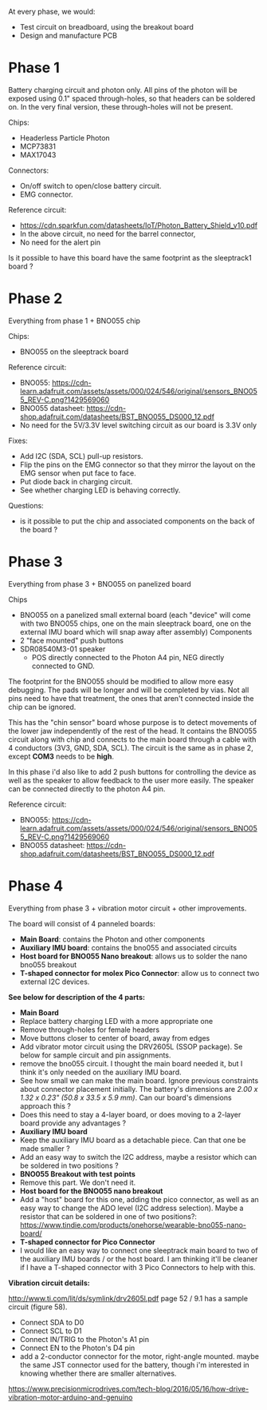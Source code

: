 At every phase, we would:
* Test circuit on breadboard, using the breakout board
* Design and manufacture PCB

Phase 1
=======
Battery charging circuit and photon only. All pins of the photon will be exposed using 0.1" spaced through-holes, so that headers can be soldered on. In the very final version, these through-holes will not be present.

Chips:
* Headerless Particle Photon
* MCP73831
* MAX17043

Connectors:
* On/off switch to open/close battery circuit.
* EMG connector.

Reference circuit:
* https://cdn.sparkfun.com/datasheets/IoT/Photon_Battery_Shield_v10.pdf
* In the above circuit, no need for the barrel connector,
* No need for the alert pin

Is it possible to have this board have the same footprint as the sleeptrack1 board ?

Phase 2
=======
Everything from phase 1 + BNO055 chip

Chips:
* BNO055 on the sleeptrack board

Reference circuit:
* BNO055: https://cdn-learn.adafruit.com/assets/assets/000/024/546/original/sensors_BNO055_REV-C.png?1429569060
* BNO055 datasheet: https://cdn-shop.adafruit.com/datasheets/BST_BNO055_DS000_12.pdf
* No need for the 5V/3.3V level switching circuit as our board is 3.3V only

Fixes:
* Add I2C (SDA, SCL) pull-up resistors.
* Flip the pins on the EMG connector so that they mirror the layout on the EMG sensor when put face to face.
* Put diode back in charging circuit.
* See whether charging LED is behaving correctly.

Questions:
* is it possible to put the chip and associated components on the back of the board ?

Phase 3
=======
Everything from phase 3 + BNO055 on panelized board

Chips
* BNO055 on a panelized small external board (each "device" will come with two BNO055 chips, one on the main sleeptrack board, one on the external IMU board which will snap away after assembly)
Components
* 2 "face mounted" push buttons
* SDR08540M3-01 speaker
  * POS directly connected to the Photon A4 pin, NEG directly connected to GND.

The footprint for the BNO055 should be modified to allow more easy debugging. The pads will be longer and will be completed by vias. Not all pins need to have that treatment, the ones that aren't connected inside the chip can be ignored.

This has the "chin sensor" board whose purpose is to detect movements of the lower jaw independently of the rest of the head. It contains the BNO055 circuit along with chip and connects to the main board through a cable with 4 conductors (3V3, GND, SDA, SCL). The circuit is the same as in phase 2, except **COM3** needs to be **high**.

In this phase i'd also like to add 2 push buttons for controlling the device as well as the speaker to allow feedback to the user more easily. The speaker can be connected directly to the photon A4 pin.

Reference circuit:
* BNO055: https://cdn-learn.adafruit.com/assets/assets/000/024/546/original/sensors_BNO055_REV-C.png?1429569060
* BNO055 datasheet: https://cdn-shop.adafruit.com/datasheets/BST_BNO055_DS000_12.pdf

Phase 4
=======
Everything from phase 3 + vibration motor circuit + other improvements.

The board will consist of 4 panneled boards:
* **Main Board**: contains the Photon and other components
* **Auxiliary IMU board**: contains the bno055 and associated circuits
* **Host board for BNO055 Nano breakout**: allows us to solder the nano bno055 breakout
* **T-shaped connector for molex Pico Connector**: allow us to connect two external I2C devices.

**See below for description of the 4 parts:**

* **Main Board**
 * Replace battery charging LED with a more appropriate one
 * Remove through-holes for female headers
 * Move buttons closer to center of board, away from edges
 * Add vibrator motor circuit using the DRV2605L (SSOP package). Se below for sample circuit and pin assignments.
 * remove the bno055 circuit. I thought the main board needed it, but I think it's only needed on the auxiliary IMU board.
 * See how small we can make the main board. Ignore previous constraints about connector placement initially. The battery's dimensions are *2.00 x 1.32 x 0.23" (50.8 x 33.5 x 5.9 mm)*. Can our board's dimensions approach this ?
 * Does this need to stay a 4-layer board, or does moving to a 2-layer board provide any advantages ? 
* **Auxiliary IMU board**
 * Keep the auxiliary IMU board as a detachable piece. Can that one be made smaller ?
 * Add an easy way to switch the I2C address, maybe a resistor which can be soldered in two positions ?
* **BNO055 Breakout with test points**
 * Remove this part. We don't need it.
* **Host board for the BNO055 nano breakout**
 * Add a "host" board for this one, adding the pico connector, as well as an easy way to change the ADO level (I2C address selection). Maybe a resistor that can be soldered in one of two positions?: https://www.tindie.com/products/onehorse/wearable-bno055-nano-board/
* **T-shaped connector for Pico Connector**
 * I would like an easy way to connect one sleeptrack main board to two of the auxiliary IMU boards / or the host board. I am thinking it'll be cleaner if I have a T-shaped connector with 3 Pico Connectors to help with this.



**Vibration circuit details:**

http://www.ti.com/lit/ds/symlink/drv2605l.pdf page 52 / 9.1 has a sample circuit (figure 58).

* Connect SDA to D0
* Connect SCL to D1
* Connect IN/TRIG to the Photon's A1 pin
* Connect EN to the Photon's D4 pin
* add a 2-conductor connector for the motor, right-angle mounted. maybe the same JST connector used for the battery, though i'm interested in knowing whether there are smaller alternatives.


https://www.precisionmicrodrives.com/tech-blog/2016/05/16/how-drive-vibration-motor-arduino-and-genuino

